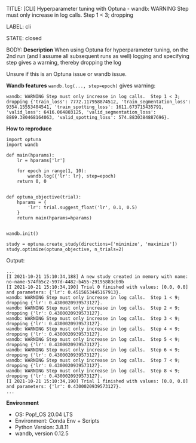TITLE:
[CLI] Hyperparameter tuning with Optuna - wandb: WARNING Step must only increase in log calls.  Step 1 < 3; dropping

LABEL:
cli

STATE:
closed

BODY:
**Description**
When using Optuna for hyperparameter tuning, on the 2nd run (and I assume all subsequent runs as well) logging and specifying step gives a warning, thereby dropping the log

Unsure if this is an Optuna issue or wandb issue.

**Wandb features**
`wandb.log(..., step=epoch)` gives warning: 
```
wandb: WARNING Step must only increase in log calls.  Step 1 < 3; dropping {'train_loss': 7772.117958874512, 'train_segmentation_loss': 9354.15553404541, 'train_spotting_loss': 1611.673715435791, 'valid_loss': 6416.064803125, 'valid_segmentation_loss': 8869.380468164063, 'valid_spotting_loss': 574.8830384887696}.
```

**How to reproduce**
```
import optuna
import wandb

def main(hparams):
    lr = hparams['lr']

    for epoch in range(1, 10):
        wandb.log({'lr': lr}, step=epoch)
    return 0, 0


def optuna_objective(trial):
    hparams = {
        'lr': trial.suggest_float('lr', 0.1, 0.5)
    }
    return main(hparams=hparams)


wandb.init()

study = optuna.create_study(directions=['minimize', 'maximize'])
study.optimize(optuna_objective, n_trials=2)
```

Output:
```
...
[I 2021-10-21 15:10:34,188] A new study created in memory with name: no-name-574fb5c2-597d-4482-b455-29195883cb9b
[I 2021-10-21 15:10:34,190] Trial 0 finished with values: [0.0, 0.0] and parameters: {'lr': 0.4515653445167913}.
wandb: WARNING Step must only increase in log calls.  Step 1 < 9; dropping {'lr': 0.4300020939573127}.
wandb: WARNING Step must only increase in log calls.  Step 2 < 9; dropping {'lr': 0.4300020939573127}.
wandb: WARNING Step must only increase in log calls.  Step 3 < 9; dropping {'lr': 0.4300020939573127}.
wandb: WARNING Step must only increase in log calls.  Step 4 < 9; dropping {'lr': 0.4300020939573127}.
wandb: WARNING Step must only increase in log calls.  Step 5 < 9; dropping {'lr': 0.4300020939573127}.
wandb: WARNING Step must only increase in log calls.  Step 6 < 9; dropping {'lr': 0.4300020939573127}.
wandb: WARNING Step must only increase in log calls.  Step 7 < 9; dropping {'lr': 0.4300020939573127}.
wandb: WARNING Step must only increase in log calls.  Step 8 < 9; dropping {'lr': 0.4300020939573127}.
[I 2021-10-21 15:10:34,190] Trial 1 finished with values: [0.0, 0.0] and parameters: {'lr': 0.4300020939573127}.
...
```

**Environment**
- OS: Pop!_OS 20.04 LTS
- Environment: Conda Env + Scripts 
- Python Version: 3.8.11
- wandb, version 0.12.5

